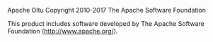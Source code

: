 Apache Oltu
Copyright 2010-2017 The Apache Software Foundation
	
This product includes software developed by
The Apache Software Foundation (http://www.apache.org/).
